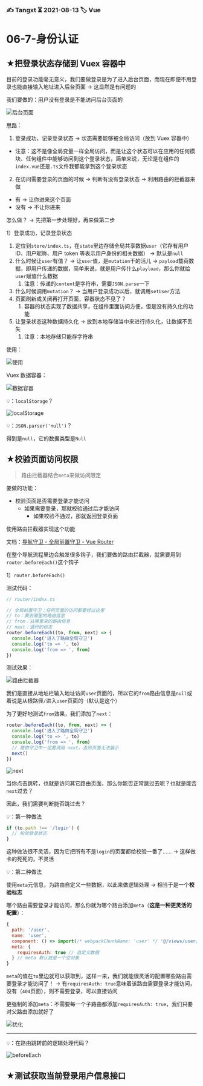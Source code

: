 ### ✍️ Tangxt ⏳ 2021-08-13 🏷️ Vue

# 06-7-身份认证

## ★把登录状态存储到 Vuex 容器中

目前的登录功能毫无意义，我们要做登录是为了进入后台页面，而现在即便不用登录也能直接输入地址进入后台页面 -> 这显然是有问题的

我们要做的：用户没有登录是不能访问后台页面的

![后台页面](assets/img/2021-08-13-10-48-04.png)

思路：

1. 登录成功，记录登录状态 -> 状态需要能够被全局访问（放到 Vuex 容器中）
  - 注意：这不是像全局变量一样全局访问，而是让这个状态可以在应用的任何模块、任何组件中能够访问到这个登录状态，简单来说，无论是在组件的`index.vue`还是`.ts`文件我都能拿到这个登录状态
2. 在访问需要登录的页面的时候 -> 判断有没有登录状态 -> 利用路由的拦截器来做
  - 有 -> 让你进来这个页面
  - 没有 -> 不让你进来

怎么做？ -> 先把第一步处理好，再来做第二步

1）登录成功，记录登录状态

1. 定位到`store/index.ts`，在`state`里边存储全局共享数据`user`（它存有用户 ID、用户昵称、用户 token 等表示用户身份的相关数据） -> 默认是`null`
2. 什么时候让`user`有值？ -> 让`user`值，是`mutation`干的活儿 -> `payload`载荷数据，即用户传递的数据，简单来说，就是用户传什么`playload`，那么你就给`user`赋值什么数据
   1. 注意：传递的`content`是字符串，需要`JSON.parse`一下
3. 什么时候调用`mutation`？ -> 当用户登录成功以后，就调用`setUser`方法
4. 页面刷新或关闭再打开页面，容器状态不见了？
   1. 容器的状态实现了数据共享，在组件里面访问方便，但是没有持久化的功能
5. 让登录状态这种数据持久化 -> 放到本地存储当中来进行持久化，让数据不丢失
   1. 注意：本地存储只能存字符串

使用：

![使用](assets/img/2021-08-13-11-33-16.png)

Vuex 数据容器：

![数据容器](assets/img/2021-08-13-11-32-02.png)

💡：`localStorage`？

![localStorage](assets/img/2021-08-13-11-24-34.png)

💡：`JSON.parser('null')`？

得到是`null`，它的数据类型是`Null`

## ★校验页面访问权限

> 路由拦截器结合`meta`来做访问限定

要做的功能：

- 校验页面是否需要登录才能访问
  - 如果需要登录，那就校验通过后才能访问
    - 如果校验不通过，那就返回登录页面

使用路由拦截器实现这个功能

文档：[导航守卫 - 全局前置守卫 - Vue Router](https://router.vuejs.org/zh/guide/advanced/navigation-guards.html#%E5%85%A8%E5%B1%80%E5%89%8D%E7%BD%AE%E5%AE%88%E5%8D%AB)

在整个导航流程里边会触发很多钩子，我们要做的路由拦截器，就需要用到`router.beforeEach()`这个钩子

1）`router.beforeEach()`

测试代码：

``` js
// router/index.ts

// 全局前置守卫：任何页面的访问都要经过这里
// to：要去哪里的路由信息
// from：从哪里来的路由信息
// next：通行的标志
router.beforeEach((to, from, next) => {
  console.log('进入了路由全局守卫')
  console.log('to => ', to)
  console.log('from => ', from)
})
```

测试效果：

![路由拦截器](assets/img/2021-08-13-16-59-53.png)

我们是直接从地址栏输入地址访问`user`页面的，所以它的`from`路由信息是`null`或着说是从根路径`/`进入`user`页面的（默认是这个）

为了更好地测试`from`效果，我们添加了`next`：

``` js
router.beforeEach((to, from, next) => {
  console.log('进入了路由全局守卫')
  console.log('to => ', to)
  console.log('from => ', from)
  // 路由守卫中一定要调用 next，否则页面无法展示
  next()
})
```

![next](assets/img/2021-08-13-17-09-11.png)

当你点击跳转，也就是访问其它路由页面，那么你能否正常跳过去呢？也就是能否`next`过去？

因此，我们需要判断能否跳过去？

💡：第一种做法

``` js
if (to.path !== '/login') {
  // 校验登录状态
}
```

这种做法很不灵活，因为它把所有不是`login`的页面都给校验一番了…… -> 这样做卡的死死的，不灵活

💡：第二种做法

使用`meta`元信息，为路由自定义一些数据，以此来做逻辑处理 -> 相当于是一个**校验标志**

哪个路由需要登录才能访问，那么你就为哪个路由添加`meta`（**这是一种更灵活的配置**）：

``` js
{
  path: '/user',
  name: 'user',
  component: () => import(/* webpackChunkName: 'user' */ '@/views/user/index.vue')
  meta: {
    requiresAuth: true // 自定义数据
  } // meta 默认就是一个空对象
}
```

`meta`的值在`to`里边就可以获取到，这样一来，我们就能很灵活的配置哪些路由需要登录才能访问了！ -> 有`requiresAuth: true`意味着该路由需要登录才能访问，没有（`404`页面），则不需要登录，可以直接访问

更强制的添加`meta`：不需要每一个子路由都添加`requiresAuth: true`，我们只要对父路由添加就好了

![优化](assets/img/2021-08-13-17-36-51.png)

---

💡：在路由跳转前的逻辑处理代码？

![beforeEach](assets/img/2021-08-13-17-41-51.png)

## ★测试获取当前登录用户信息接口


